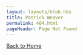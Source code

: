 ```yaml
---
layout: layouts/blob.hbs
title: Patrick Weaver
permalink: 404.html
pageHeader: Page Not Found
---
```


[Back to Home](/)
